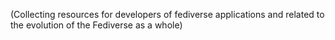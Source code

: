 (Collecting resources for developers of fediverse applications and related to the evolution of the Fediverse as a whole)